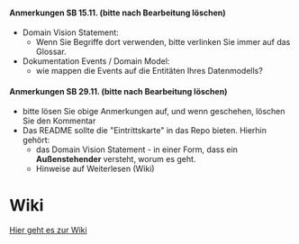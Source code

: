 #### Anmerkungen SB 15.11. (bitte nach Bearbeitung löschen)
* Domain Vision Statement: 
    * Wenn Sie Begriffe dort verwenden, bitte verlinken Sie immer auf das Glossar. 
* Dokumentation Events / Domain Model:
    * wie mappen die Events auf die Entitäten Ihres Datenmodells?

#### Anmerkungen SB 29.11. (bitte nach Bearbeitung löschen)
* bitte lösen Sie obige Anmerkungen auf, und wenn geschehen, löschen Sie den Kommentar
* Das README sollte die "Eintrittskarte" in das Repo bieten. Hierhin gehört:
   * das Domain Vision Statement - in einer Form, dass ein **Außenstehender** versteht, worum es geht.
   * Hinweise auf Weiterlesen (Wiki)

# Wiki

[Hier geht es zur Wiki](https://github.com/Archi-Lab-FAE/fae-team-1-documentation/wiki)
